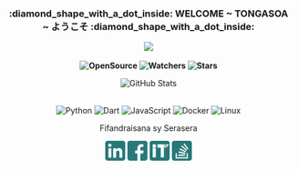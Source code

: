 
<div class="rounded-2 mb-2">
  <h3 align="center">:diamond_shape_with_a_dot_inside: WELCOME ~ TONGASOA ~ ようこそ :diamond_shape_with_a_dot_inside:</h3>
</div>

<p align=center>  
  <img src='https://readme-typing-svg.herokuapp.com?font=cascadia&color=%23059AA9&size=20&duration=6000&center=true&vCenter=true&lines=Arl%C3%A8me+Johnson+as+rootkit7628'>
<p>

<p align=center>  <strong>
  <img alt='OpenSource' src='https://img.shields.io/badge/OPEN%20-SOURCE-blue?color=047884&style=for-the-badge&logo=Open%20Source%20Initiative&logoColor=%23ffffff'>
  <img alt='Watchers' src='https://img.shields.io/github/watchers/rootkit7628/rootkit7628?color=047884&label=PROFIL%20VIEW&logo=Steelseries&logoColor=%23ffffff&style=for-the-badge'/>
  <img alt='Stars' src='https://img.shields.io/github/stars/rootkit7628?color=047884&label=KINTANA&logo=Apache%20Spark&logoColor=%23ffffff&style=for-the-badge'/>
</strong> <p>

<div>
  <p align="center">
    <img src="https://github-readme-streak-stats.herokuapp.com?user=rootkit7628&theme=leafy&date_format=j%2Fn%5B%2FY%5D&background=040512&ring=047884&sideNums=06ACBD&dates=06ACBD&currStreakNum=08E8FF&currStreakLabel=08E8FF" alt="GitHub Stats" /> <br/><br/>
  </p>
</div>



<p align='center'>
  <img alt='Python' src='https://img.shields.io/badge/Python-3776AB?style=for-the-badge&logo=python&logoColor=white'/>
  <img alt='Dart' src='https://img.shields.io/badge/Dart-0175C2?style=for-the-badge&logo=dart&logoColor=white'/>
  <img alt='JavaScript' src='https://img.shields.io/badge/JavaScript-F7DF1E?style=for-the-badge&logo=javascript&logoColor=black'/>
  <img alt='Docker' src='https://img.shields.io/badge/Docker-777BB4?style=for-the-badge&logo=docker&logoColor=white'/>
  <img alt='Linux' src='https://img.shields.io/badge/Linux-3776AB?style=for-the-badge&logo=linux&logoColor=white'/>
  
  <br/>

</div>

<p align=center>
  Fifandraisana sy Serasera
</p>


<p align=center>
  <a href="https://www.linkedin.com/in/arleme-jhn/"><img height=35 width=35 src="https://github.com/rootkit7628/rootkit7628/blob/main/img/in.png"></a>
  <a href="https://www.facebook.com/arleme.scheck/"><img height=35 width=35 src="https://github.com/rootkit7628/rootkit7628/blob/main/img/facebook.png"></a>
  <a href="https://arleme.iteam-s.mg"><img height=35 width=35 src="https://github.com/rootkit7628/rootkit7628/blob/main/img/iteams.png"></a>
  <a href="https://stackoverflow.com/users/14732398/arleme"><img height=35 width=35 src="https://github.com/rootkit7628/rootkit7628/blob/main/img/stack.png"></a>
</p>

